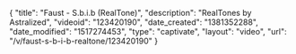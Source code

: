 {
    "title": "Faust - S.b.i.b (RealTone)",
    "description": "RealTones by Astralized",
    "videoid": "123420190",
    "date_created": "1381352288",
    "date_modified": "1517274453",
    "type": "captivate",
    "layout": "video",
    "url": "\/v\/faust-s-b-i-b-realtone\/123420190"
}